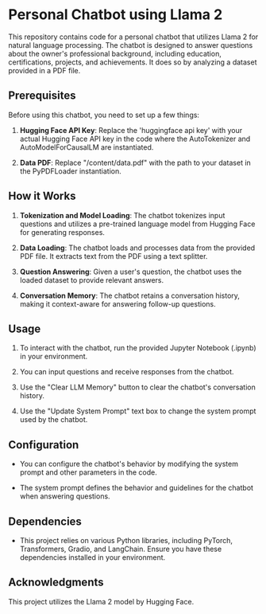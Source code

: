 # Personal Chatbot using Llama 2

This repository contains code for a personal chatbot that utilizes Llama 2 for natural language processing. The chatbot is designed to answer questions about the owner's professional background, including education, certifications, projects, and achievements. It does so by analyzing a dataset provided in a PDF file.

## Prerequisites

Before using this chatbot, you need to set up a few things:

1. **Hugging Face API Key**: Replace the 'huggingface api key' with your actual Hugging Face API key in the code where the AutoTokenizer and AutoModelForCausalLM are instantiated.

2. **Data PDF**: Replace "/content/data.pdf" with the path to your dataset in the PyPDFLoader instantiation.

## How it Works

1. **Tokenization and Model Loading**: The chatbot tokenizes input questions and utilizes a pre-trained language model from Hugging Face for generating responses.

2. **Data Loading**: The chatbot loads and processes data from the provided PDF file. It extracts text from the PDF using a text splitter.

3. **Question Answering**: Given a user's question, the chatbot uses the loaded dataset to provide relevant answers.

4. **Conversation Memory**: The chatbot retains a conversation history, making it context-aware for answering follow-up questions.

## Usage

1. To interact with the chatbot, run the provided Jupyter Notebook (.ipynb) in your environment.

2. You can input questions and receive responses from the chatbot.

3. Use the "Clear LLM Memory" button to clear the chatbot's conversation history.

4. Use the "Update System Prompt" text box to change the system prompt used by the chatbot.

## Configuration

- You can configure the chatbot's behavior by modifying the system prompt and other parameters in the code.

- The system prompt defines the behavior and guidelines for the chatbot when answering questions.

## Dependencies

- This project relies on various Python libraries, including PyTorch, Transformers, Gradio, and LangChain. Ensure you have these dependencies installed in your environment.

## Acknowledgments

This project utilizes the Llama 2 model by Hugging Face.

